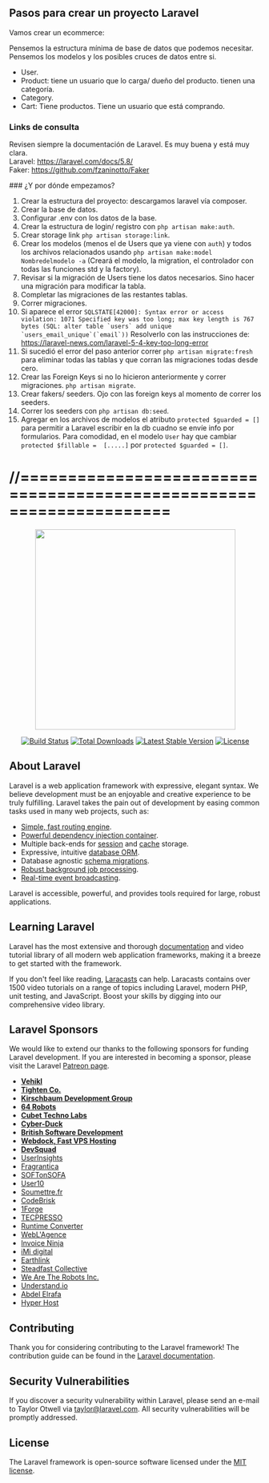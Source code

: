 ## Pasos para crear un proyecto Laravel
Vamos crear un ecommerce:

Pensemos la estructura mínima de base de datos que podemos necesitar. Pensemos los modelos y los posibles cruces de datos entre si.
- User.
- Product:
	tiene un usuario que lo carga/ dueño del producto.
	tienen una categoría.
- Category.
- Cart:
	Tiene productos.
	Tiene un usuario que está comprando.

### Links de consulta
Revisen siempre la documentación de Laravel. Es muy buena y está muy clara.  
Laravel: https://laravel.com/docs/5.8/  
Faker: https://github.com/fzaninotto/Faker  


### ¿Y por dónde empezamos?  
1. Crear la estructura del proyecto: descargamos laravel vía composer.
2. Crear la base de datos.
3. Configurar .env con los datos de la base.
4. Crear la estructura de login/ registro con `php artisan make:auth`.
5. Crear storage link `php artisan storage:link`.
6. Crear los modelos (menos el de Users que ya viene con `auth`) y todos los archivos relacionados usando `php artisan make:model Nombredelmodelo -a` (Creará el modelo, la migration, el controlador con todas las funciones std y la factory).
7. Revisar si la migración de Users tiene los datos necesarios. Sino hacer una migración para modificar la tabla.
8. Completar las migraciones de las restantes tablas.
9. Correr migraciones.
10. Si aparece el error ```SQLSTATE[42000]: Syntax error or access violation: 1071 Specified key was too long; max key length is 767 bytes (SQL: alter table `users` add unique `users_email_unique`(`email`))```
Resolverlo con las instrucciones de: https://laravel-news.com/laravel-5-4-key-too-long-error
11. Si sucedió el error del paso anterior correr `php artisan migrate:fresh` para eliminar todas las tablas y que corran las migraciones todas desde cero.
12. Crear las Foreign Keys si no lo hicieron anteriormente y correr migraciones. `php artisan migrate`.
11. Crear fakers/ seeders. Ojo con las foreign keys al momento de correr los seeders.
12. Correr los seeders con `php artisan db:seed`.
13. Agregar en los archivos de modelos el atributo `protected $guarded = []` para permitir a Laravel escribir en la db cuadno se envíe info por formularios. Para comodidad, en el modelo `User` hay que cambiar `protected $fillable =  [.....]` por `protected $guarded = []`.


//====================================================================  
=======================================



<p align="center"><img src="https://res.cloudinary.com/dtfbvvkyp/image/upload/v1566331377/laravel-logolockup-cmyk-red.svg" width="400"></p>

<p align="center">
<a href="https://travis-ci.org/laravel/framework"><img src="https://travis-ci.org/laravel/framework.svg" alt="Build Status"></a>
<a href="https://packagist.org/packages/laravel/framework"><img src="https://poser.pugx.org/laravel/framework/d/total.svg" alt="Total Downloads"></a>
<a href="https://packagist.org/packages/laravel/framework"><img src="https://poser.pugx.org/laravel/framework/v/stable.svg" alt="Latest Stable Version"></a>
<a href="https://packagist.org/packages/laravel/framework"><img src="https://poser.pugx.org/laravel/framework/license.svg" alt="License"></a>
</p>

## About Laravel

Laravel is a web application framework with expressive, elegant syntax. We believe development must be an enjoyable and creative experience to be truly fulfilling. Laravel takes the pain out of development by easing common tasks used in many web projects, such as:

- [Simple, fast routing engine](https://laravel.com/docs/routing).
- [Powerful dependency injection container](https://laravel.com/docs/container).
- Multiple back-ends for [session](https://laravel.com/docs/session) and [cache](https://laravel.com/docs/cache) storage.
- Expressive, intuitive [database ORM](https://laravel.com/docs/eloquent).
- Database agnostic [schema migrations](https://laravel.com/docs/migrations).
- [Robust background job processing](https://laravel.com/docs/queues).
- [Real-time event broadcasting](https://laravel.com/docs/broadcasting).

Laravel is accessible, powerful, and provides tools required for large, robust applications.

## Learning Laravel

Laravel has the most extensive and thorough [documentation](https://laravel.com/docs) and video tutorial library of all modern web application frameworks, making it a breeze to get started with the framework.

If you don't feel like reading, [Laracasts](https://laracasts.com) can help. Laracasts contains over 1500 video tutorials on a range of topics including Laravel, modern PHP, unit testing, and JavaScript. Boost your skills by digging into our comprehensive video library.

## Laravel Sponsors

We would like to extend our thanks to the following sponsors for funding Laravel development. If you are interested in becoming a sponsor, please visit the Laravel [Patreon page](https://patreon.com/taylorotwell).

- **[Vehikl](https://vehikl.com/)**
- **[Tighten Co.](https://tighten.co)**
- **[Kirschbaum Development Group](https://kirschbaumdevelopment.com)**
- **[64 Robots](https://64robots.com)**
- **[Cubet Techno Labs](https://cubettech.com)**
- **[Cyber-Duck](https://cyber-duck.co.uk)**
- **[British Software Development](https://www.britishsoftware.co)**
- **[Webdock, Fast VPS Hosting](https://www.webdock.io/en)**
- **[DevSquad](https://devsquad.com)**
- [UserInsights](https://userinsights.com)
- [Fragrantica](https://www.fragrantica.com)
- [SOFTonSOFA](https://softonsofa.com/)
- [User10](https://user10.com)
- [Soumettre.fr](https://soumettre.fr/)
- [CodeBrisk](https://codebrisk.com)
- [1Forge](https://1forge.com)
- [TECPRESSO](https://tecpresso.co.jp/)
- [Runtime Converter](http://runtimeconverter.com/)
- [WebL'Agence](https://weblagence.com/)
- [Invoice Ninja](https://www.invoiceninja.com)
- [iMi digital](https://www.imi-digital.de/)
- [Earthlink](https://www.earthlink.ro/)
- [Steadfast Collective](https://steadfastcollective.com/)
- [We Are The Robots Inc.](https://watr.mx/)
- [Understand.io](https://www.understand.io/)
- [Abdel Elrafa](https://abdelelrafa.com)
- [Hyper Host](https://hyper.host)

## Contributing

Thank you for considering contributing to the Laravel framework! The contribution guide can be found in the [Laravel documentation](https://laravel.com/docs/contributions).

## Security Vulnerabilities

If you discover a security vulnerability within Laravel, please send an e-mail to Taylor Otwell via [taylor@laravel.com](mailto:taylor@laravel.com). All security vulnerabilities will be promptly addressed.

## License

The Laravel framework is open-source software licensed under the [MIT license](https://opensource.org/licenses/MIT).
